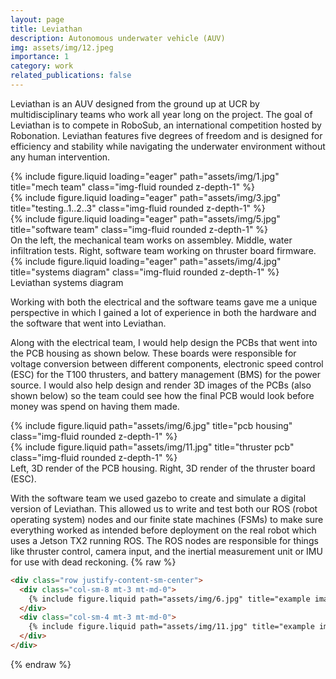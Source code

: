 ```yaml
---
layout: page
title: Leviathan
description: Autonomous underwater vehicle (AUV)
img: assets/img/12.jpeg
importance: 1
category: work
related_publications: false
---
```


Leviathan is an AUV designed from the ground up at UCR by multidisciplinary teams who work all year long on the project. The goal of Leviathan is to compete in RoboSub, an international competition hosted by Robonation. Leviathan features five degrees of freedom and is designed for efficiency and stability while navigating the underwater environment without any human intervention.  


<div class="row">
    <div class="col-sm mt-3 mt-md-0">
        {% include figure.liquid loading="eager" path="assets/img/1.jpg" title="mech team" class="img-fluid rounded z-depth-1" %}
    </div>
    <div class="col-sm mt-3 mt-md-0">
        {% include figure.liquid loading="eager" path="assets/img/3.jpg" title="testing..1..2..3" class="img-fluid rounded z-depth-1" %}
    </div>
    <div class="col-sm mt-3 mt-md-0">
        {% include figure.liquid loading="eager" path="assets/img/5.jpg" title="software team" class="img-fluid rounded z-depth-1" %}
    </div>
</div>
<div class="caption">
    On the left, the mechanical team works on assembley. Middle, water infiltration tests. Right, software team working on thruster board firmware.
</div>
<div class="row">
    <div class="col-sm-8 mt-3 mt-md-0">
        {% include figure.liquid loading="eager" path="assets/img/4.jpg" title="systems diagram" class="img-fluid rounded z-depth-1" %}
    </div>
</div>
<div class="caption">
    Leviathan systems diagram 
</div>

Working with both the electrical and the software teams gave me a unique perspective in which I gained a lot of experience in both the hardware and the software that went into Leviathan. 

Along with the electrical team, I would help design the PCBs that went into the PCB housing as shown below. These boards were responsible for voltage conversion between different components, electronic speed control (ESC) for the T100 thrusters, and battery management (BMS) for the power source. I would also help design and render 3D images of the PCBs (also shown below) so the team could see how the final PCB would look before money was spend on having them made.  

<div class="row justify-content-sm-center">
    <div class="col-sm-5 mt-3 mt-md-0">
        {% include figure.liquid path="assets/img/6.jpg" title="pcb housing" class="img-fluid rounded z-depth-1" %}
    </div>
    <div class="col-sm-4 mt-3 mt-md-0">
        {% include figure.liquid path="assets/img/11.jpg" title="thruster pcb" class="img-fluid rounded z-depth-1" %}
    </div>
</div>
<div class="caption">
    Left, 3D render of the PCB housing. Right, 3D render of the thruster board (ESC). 
</div>

With the software team we used gazebo to create and simulate a digital version of Leviathan. This allowed us to write and test both our ROS (robot operating system) nodes and our finite state machines (FSMs) to make sure everything worked as intended before deployment on the real robot which uses a Jetson TX2 running ROS. The ROS nodes are responsible for things like thruster control, camera input, and the inertial measurement unit or IMU for use with dead reckoning. 
{% raw %}

```html
<div class="row justify-content-sm-center">
  <div class="col-sm-8 mt-3 mt-md-0">
    {% include figure.liquid path="assets/img/6.jpg" title="example image" class="img-fluid rounded z-depth-1" %}
  </div>
  <div class="col-sm-4 mt-3 mt-md-0">
    {% include figure.liquid path="assets/img/11.jpg" title="example image" class="img-fluid rounded z-depth-1" %}
  </div>
</div>
```

{% endraw %}

